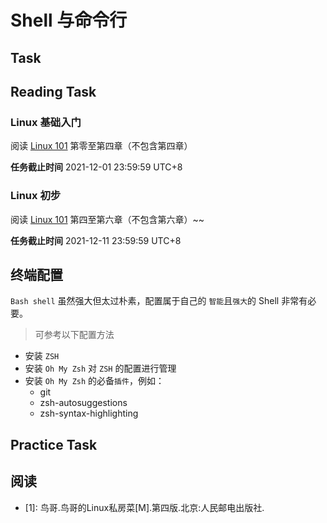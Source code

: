 # Shell 与命令行

## Task

## Reading Task

### Linux 基础入门

阅读 [Linux 101](https://101.lug.ustc.edu.cn/) 第零至第四章（不包含第四章）

**任务截止时间**
2021-12-01 23:59:59 UTC+8

### Linux 初步

阅读 [Linux 101](https://101.lug.ustc.edu.cn/) 第四至第六章（不包含第六章）~~


**任务截止时间**
2021-12-11 23:59:59 UTC+8


## 终端配置
`Bash shell` 虽然强大但太过朴素，配置属于自己的 `智能`且`强大`的 Shell 非常有必要。
> 可参考以下配置方法
- 安装 `ZSH`
- 安装 `Oh My Zsh` 对 `ZSH` 的配置进行管理
- 安装 `Oh My Zsh` 的必备`插件`，例如：
  - git
  - zsh-autosuggestions
  - zsh-syntax-highlighting

## Practice Task

<!-- [TODO]() -->


## 阅读
- \[1\]: 鸟哥.鸟哥的Linux私房菜\[M\].第四版.北京:人民邮电出版社.


